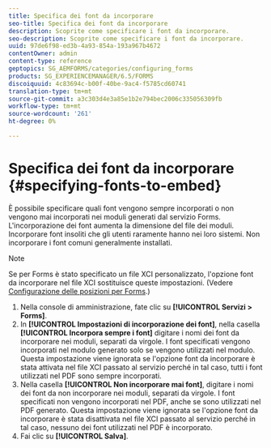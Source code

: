 ```yaml
---
title: Specifica dei font da incorporare
seo-title: Specifica dei font da incorporare
description: Scoprite come specificare i font da incorporare.
seo-description: Scoprite come specificare i font da incorporare.
uuid: 97de6f98-ed3b-4a93-854a-193a967b4672
contentOwner: admin
content-type: reference
geptopics: SG_AEMFORMS/categories/configuring_forms
products: SG_EXPERIENCEMANAGER/6.5/FORMS
discoiquuid: 4c83694c-b00f-40be-9ac4-f5785cd60741
translation-type: tm+mt
source-git-commit: a3c303d4e3a85e1b2e794bec2006c335056309fb
workflow-type: tm+mt
source-wordcount: '261'
ht-degree: 0%

---
```



# Specifica dei font da incorporare {#specifying-fonts-to-embed}

È possibile specificare quali font vengono sempre incorporati o non vengono mai incorporati nei moduli generati dal servizio Forms. L&#39;incorporazione dei font aumenta la dimensione del file dei moduli. Incorporare font insoliti che gli utenti raramente hanno nei loro sistemi. Non incorporare i font comuni generalmente installati.

>[!NOTE]
>
>Se per Forms è stato specificato un file XCI personalizzato, l&#39;opzione font da incorporare nel file XCI sostituisce queste impostazioni. (Vedere [Configurazione delle posizioni per Forms](/help/forms/using/admin-help/configuring-locations-forms.md#configuring-locations-for-forms).)

1. Nella console di amministrazione, fate clic su **[!UICONTROL Servizi > Forms]**.
1. In **[!UICONTROL Impostazioni di incorporazione dei font]**, nella casella **[!UICONTROL Incorpora sempre i font]** digitare i nomi dei font da incorporare nei moduli, separati da virgole. I font specificati vengono incorporati nel modulo generato solo se vengono utilizzati nel modulo. Questa impostazione viene ignorata se l&#39;opzione font da incorporare è stata attivata nel file XCI passato al servizio perché in tal caso, tutti i font utilizzati nel PDF sono sempre incorporati.
1. Nella casella **[!UICONTROL Non incorporare mai font]**, digitare i nomi dei font da non incorporare nei moduli, separati da virgole. I font specificati non vengono incorporati nel PDF, anche se sono utilizzati nel PDF generato. Questa impostazione viene ignorata se l&#39;opzione font da incorporare è stata disattivata nel file XCI passato al servizio perché in tal caso, nessuno dei font utilizzati nel PDF è incorporato.
1. Fai clic su **[!UICONTROL Salva]**.

